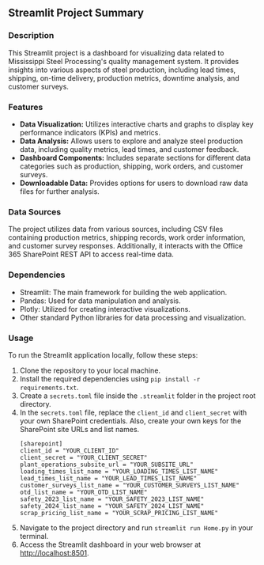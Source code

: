 <h2>Streamlit Project Summary</h2>
<h3>Description</h3>
<p>This Streamlit project is a dashboard for visualizing data related to Mississippi Steel Processing's quality management system. It provides insights into various aspects of steel production, including lead times, shipping, on-time delivery, production metrics, downtime analysis, and customer surveys.</p>
<h3>Features</h3>
<ul>
    <li><strong>Data Visualization:</strong> Utilizes interactive charts and graphs to display key performance indicators (KPIs) and metrics.</li>
    <li><strong>Data Analysis:</strong> Allows users to explore and analyze steel production data, including quality metrics, lead times, and customer feedback.</li>
    <li><strong>Dashboard Components:</strong> Includes separate sections for different data categories such as production, shipping, work orders, and customer surveys.</li>
    <li><strong>Downloadable Data:</strong> Provides options for users to download raw data files for further analysis.</li>
</ul>
<h3>Data Sources</h3>
<p>The project utilizes data from various sources, including CSV files containing production metrics, shipping records, work order information, and customer survey responses. Additionally, it interacts with the Office 365 SharePoint REST API to access real-time data.</p>
<h3>Dependencies</h3>
<ul>
    <li>Streamlit: The main framework for building the web application.</li>
    <li>Pandas: Used for data manipulation and analysis.</li>
    <li>Plotly: Utilized for creating interactive visualizations.</li>
    <li>Other standard Python libraries for data processing and visualization.</li>
</ul>
<h3>Usage</h3>
<p>To run the Streamlit application locally, follow these steps:</p>
<ol>
    <li>Clone the repository to your local machine.</li>
    <li>Install the required dependencies using <code>pip install -r requirements.txt</code>.</li>
    <li>Create a <code>secrets.toml</code> file inside the <code>.streamlit</code> folder in the project root directory.</li>
    <li>In the <code>secrets.toml</code> file, replace the <code>client_id</code> and <code>client_secret</code> with your own SharePoint credentials. Also, create your own keys for the SharePoint site URLs and list names.</li>
    <pre><code>[sharepoint]
client_id = "YOUR_CLIENT_ID"
client_secret = "YOUR_CLIENT_SECRET"
plant_operations_subsite_url = "YOUR_SUBSITE_URL"
loading_times_list_name = "YOUR_LOADING_TIMES_LIST_NAME"
lead_times_list_name = "YOUR_LEAD_TIMES_LIST_NAME"
customer_surveys_list_name = "YOUR_CUSTOMER_SURVEYS_LIST_NAME"
otd_list_name = "YOUR_OTD_LIST_NAME"
safety_2023_list_name = "YOUR_SAFETY_2023_LIST_NAME"
safety_2024_list_name = "YOUR_SAFETY_2024_LIST_NAME"
scrap_pricing_list_name = "YOUR_SCRAP_PRICING_LIST_NAME"
</code></pre>
    <li>Navigate to the project directory and run <code>streamlit run Home.py</code> in your terminal.</li>
    <li>Access the Streamlit dashboard in your web browser at <a href="http://localhost:8501">http://localhost:8501</a>.</li>
</ol>